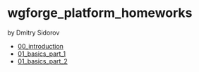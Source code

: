 # wgforge_platform_homeworks

by Dmitry Sidorov

 - [00_introduction](https://github.com/kvatoferma/wgforge_platform_homeworks/tree/master/00_introduction/practice)
 - [01_basics_part_1](https://github.com/kvatoferma/wgforge_platform_homeworks/tree/master/01_basics_part_1)
- [01_basics_part_2](https://github.com/dmitry-sidorov/wgforge_platform_homeworks/tree/master/01_basics_part_2)